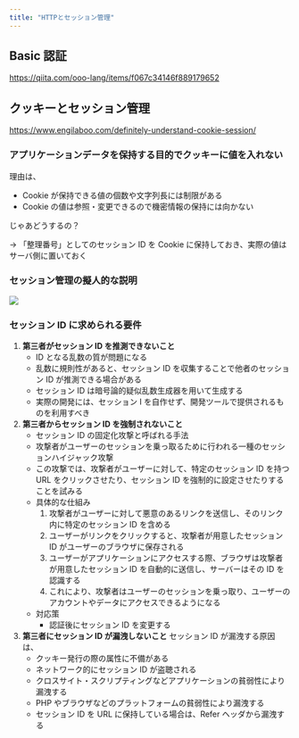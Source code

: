 ```yaml
---
title: "HTTPとセッション管理"
---
```


## Basic 認証

https://qiita.com/ooo-lang/items/f067c34146f889179652

## クッキーとセッション管理

https://www.engilaboo.com/definitely-understand-cookie-session/

### アプリケーションデータを保持する目的でクッキーに値を入れない

理由は、

- Cookie が保持できる値の個数や文字列長には制限がある
- Cookie の値は参照・変更できるので機密情報の保持には向かない

じゃあどうするの？

→ 「整理番号」としてのセッション ID を Cookie に保持しておき、実際の値はサーバ側に置いておく

### セッション管理の擬人的な説明

![](https://storage.googleapis.com/zenn-user-upload/ee84fc8b463a-20231126.png)

### セッション ID に求められる要件

1. **第三者がセッション ID を推測できないこと**
   - ID となる乱数の質が問題になる
   - 乱数に規則性があると、セッション ID を収集することで他者のセッション ID が推測できる場合がある
   - セッション ID は暗号論的疑似乱数生成器を用いて生成する
   - 実際の開発には、セッション I を自作せず、開発ツールで提供されるものを利用すべき
2. **第三者からセッション ID を強制されないこと**
   - セッション ID の固定化攻撃と呼ばれる手法
   - 攻撃者がユーザーのセッションを乗っ取るために行われる一種のセッションハイジャック攻撃
   - この攻撃では、攻撃者がユーザーに対して、特定のセッション ID を持つ URL をクリックさせたり、セッション ID を強制的に設定させたりすることを試みる
   - 具体的な仕組み
     1. 攻撃者がユーザーに対して悪意のあるリンクを送信し、そのリンク内に特定のセッション ID を含める
     2. ユーザーがリンクをクリックすると、攻撃者が用意したセッション ID がユーザーのブラウザに保存される
     3. ユーザーがアプリケーションにアクセスする際、ブラウザは攻撃者が用意したセッション ID を自動的に送信し、サーバーはその ID を認識する
     4. これにより、攻撃者はユーザーのセッションを乗っ取り、ユーザーのアカウントやデータにアクセスできるようになる
   - 対応策
     - 認証後にセッション ID を変更する
3. **第三者にセッション ID が漏洩しないこと**
   セッション ID が漏洩する原因は、
   - クッキー発行の際の属性に不備がある
   - ネットワーク的にセッション ID が盗聴される
   - クロスサイト・スクリプティングなどアプリケーションの貧弱性により漏洩する
   - PHP やブラウザなどのプラットフォームの貧弱性により漏洩する
   - セッション ID を URL に保持している場合は、Refer ヘッダから漏洩する
